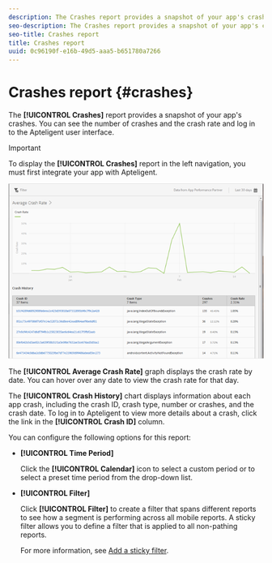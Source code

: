 ```yaml
---
description: The Crashes report provides a snapshot of your app's crashes. You can see the number of crashes and the crash rate and log in to the Apteligent user interface.
seo-description: The Crashes report provides a snapshot of your app's crashes. You can see the number of crashes and the crash rate and log in to the Apteligent user interface.
seo-title: Crashes report
title: Crashes report
uuid: 0c96190f-e16b-49d5-aaa5-b651780a7266
---
```


# Crashes report {#crashes}

The **[!UICONTROL Crashes]** report provides a snapshot of your app's crashes. You can see the number of crashes and the crash rate and log in to the Apteligent user interface.

>[!IMPORTANT]
>
>To display the **[!UICONTROL Crashes]** report in the left navigation, you must first integrate your app with Apteligent.

![crashes](assets/crashes.png)

The **[!UICONTROL Average Crash Rate]** graph displays the crash rate by date. You can hover over any date to view the crash rate for that day.

The **[!UICONTROL Crash History]** chart displays information about each app crash, including the crash ID, crash type, number or crashes, and the crash date. To log in to Apteligent to view more details about a crash, click the link in the **[!UICONTROL Crash ID]** column.

You can configure the following options for this report:

* **[!UICONTROL Time Period]**

  Click the **[!UICONTROL Calendar]** icon to select a custom period or to select a preset time period from the drop-down list.

* **[!UICONTROL Filter]**

  Click **[!UICONTROL Filter]** to create a filter that spans different reports to see how a segment is performing across all mobile reports. A sticky filter allows you to define a filter that is applied to all non-pathing reports. 
  
  For more information, see [Add a sticky filter](/help/using/usage/reports-customize/t-sticky-filter.md).